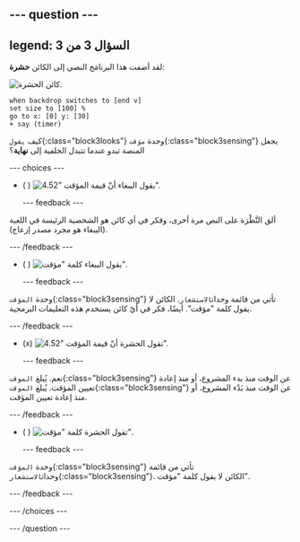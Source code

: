 --- question ---
---
legend: السؤال 3 من 3
---

لقد أضفت هذا البرنامَج النصي إلى الكائن **حشرة**:

![كائن الحشرة.](images/bug-sprite.png)

```blocks3
when backdrop switches to [end v]
set size to [100] % 
go to x: [0] y: [30] 
+ say (timer) 
```

كيف `يقول`{:class="block3looks"} وحدة `مؤقت`{:class="block3sensing"} يجعل المنصة تبدو عندما تتبدل الخلفية إلى **نهاية**؟

--- choices ---

- ( ) ![يقول الببغاء أنّ قيمة المؤقت "4.52".](images/quiz_parrot_number.png)

  --- feedback ---

ألق النَّظْرَة على النص مرة أخرى، وفكر في أي كائن هو الشخصية الرئيسة في اللعبة (الببغاء هو مجرد مصدر إزعاج).

  --- /feedback ---

- ( ) ![يقول الببغاء كلمة "مؤقت".](images/quiz_parrot_timer.png)

  --- feedback ---

وحدة `المؤقت`{:class="block3sensing"} تأتي من قائمة وحدات`الاستشعار`. الكائن لا يقول كلمة "مؤقت". أيضًا، فكر في أيّ كائن يستخدم هذه التعليمات البرمجية.

  --- /feedback ---

- (x) ![تقول الحشرة أنّ قيمة المؤقت "4.52".](images/quiz_bug_number.png)

  --- feedback ---

نعم. يُبلغ `الموقت`{:class="block3sensing"} عن الوقت منذ بدء المشروع، أو منذ إعادة تعيين المؤقت. يُبلغ `الموقت`{:class="block3sensing"} عن الوقت منذ بَدْء المشروع، أو منذ إعادة تعيين المؤقت.

  --- /feedback ---

- ( ) ![تقول الحشرة كلمة "مؤقت".](images/quiz_bug_timer.png)

  --- feedback ---

وحدة `المؤقت`{:class="block3sensing"} تأتي من قائمة وحدات`الاستشعار`{:class="block3sensing"}. الكائن لا يقول كلمة "مؤقت".

  --- /feedback ---

--- /choices ---

--- /question ---





